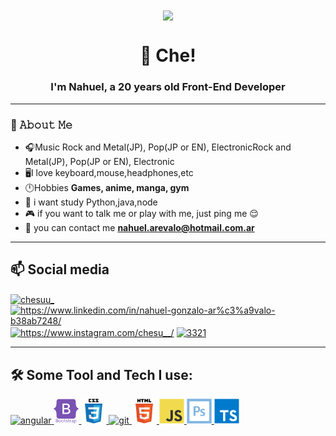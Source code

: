 <div id="header" align="center">
  
  <img align="center" src="https://media.giphy.com/media/Dh5q0sShxgp13DwrvG/giphy.gif" witdh=150>
  
  <h1  align="center"  >👃 Che!</h1>
  <h3>I'm Nahuel, a 20 years old Front-End Developer</h3>
</div>

----


### 📖 𝙰𝚋𝚘𝚞𝚝 𝙼𝚎 
  - 🎧Music Rock and Metal(JP), Pop(JP or EN), ElectronicRock and Metal(JP), Pop(JP or EN), Electronic
  - 🖥️I love keyboard,mouse,headphones,etc
  - 🕛Hobbies **Games, anime, manga, gym**
  - 📖 i want study Python,java,node
  - 🎮 if you want to talk me or play with me, just ping me 😌
  - 📧 you can contact me **nahuel.arevalo@hotmail.com.ar**
  

----

<div id="search" align='left'>
  <h2>📫 Social media </h2>
  
  <p align="left">
<a href="https://twitter.com/chesuu_" target="blank"><img align="center" src="https://raw.githubusercontent.com/rahuldkjain/github-profile-readme-generator/master/src/images/icons/Social/twitter.svg" alt="chesuu_" height="30" width="40" /></a>
<a href="https://www.linkedin.com/in/nahuel-gonzalo-ar%C3%A9valo-b38ab7248/" target="blank"><img align="center" src="https://raw.githubusercontent.com/rahuldkjain/github-profile-readme-generator/master/src/images/icons/Social/linked-in-alt.svg" alt="https://www.linkedin.com/in/nahuel-gonzalo-ar%c3%a9valo-b38ab7248/" height="30" width="40" /></a>
<a href="https://www.instagram.com/chesu__/" target="blank"><img align="center" src="https://raw.githubusercontent.com/rahuldkjain/github-profile-readme-generator/master/src/images/icons/Social/instagram.svg" alt="https://www.instagram.com/chesu__/" height="30" width="40" /></a>
<a href="https://discord.gg/3321" target="blank"><img align="center" src="https://raw.githubusercontent.com/rahuldkjain/github-profile-readme-generator/master/src/images/icons/Social/discord.svg" alt="3321" height="30" width="40" /></a>
</p>
</div>

----

  <div align="left">
    <h2>🛠 Some Tool and Tech I use:</h2>
  <p align="left"> <a href="https://angular.io" target="_blank" rel="noreferrer"> <img src="https://angular.io/assets/images/logos/angular/angular.svg" alt="angular" width="40" height="40"/> </a> <a href="https://getbootstrap.com" target="_blank" rel="noreferrer"> <img src="https://raw.githubusercontent.com/devicons/devicon/master/icons/bootstrap/bootstrap-plain-wordmark.svg" alt="bootstrap" width="40" height="40"/> </a> <a href="https://www.w3schools.com/css/" target="_blank" rel="noreferrer"> <img src="https://raw.githubusercontent.com/devicons/devicon/master/icons/css3/css3-original-wordmark.svg" alt="css3" width="40" height="40"/> </a> <a href="https://git-scm.com/" target="_blank" rel="noreferrer"> <img src="https://www.vectorlogo.zone/logos/git-scm/git-scm-icon.svg" alt="git" width="40" height="40"/> </a> <a href="https://www.w3.org/html/" target="_blank" rel="noreferrer"> <img src="https://raw.githubusercontent.com/devicons/devicon/master/icons/html5/html5-original-wordmark.svg" alt="html5" width="40" height="40"/> </a> <a href="https://developer.mozilla.org/en-US/docs/Web/JavaScript" target="_blank" rel="noreferrer"> <img src="https://raw.githubusercontent.com/devicons/devicon/master/icons/javascript/javascript-original.svg" alt="javascript" width="40" height="40"/> </a> <a href="https://www.photoshop.com/en" target="_blank" rel="noreferrer"> <img src="https://raw.githubusercontent.com/devicons/devicon/master/icons/photoshop/photoshop-line.svg" alt="photoshop" width="40" height="40"/> </a> <a href="https://www.typescriptlang.org/" target="_blank" rel="noreferrer"> <img src="https://raw.githubusercontent.com/devicons/devicon/master/icons/typescript/typescript-original.svg" alt="typescript" width="40" height="40"/> </a> </p>

  </div>
